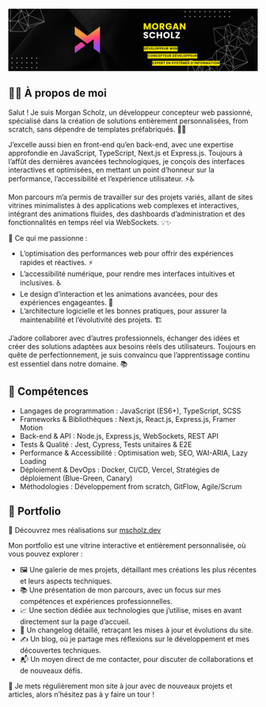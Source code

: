 <a href="https://mscholz.dev/" target="_blank" title="Portfolio de Morgan SCHOLZ"><img src="./img/github-banner.png" alt="Bannière avec une image de Morgan SCHOLZ"/></a>

<h2>👨‍💻 À propos de moi</h2>

<p>Salut ! Je suis Morgan Scholz, un développeur concepteur web passionné, spécialisé dans la création de solutions entièrement personnalisées, from scratch, sans dépendre de templates préfabriqués. 🎨🚀</p>

<p>J’excelle aussi bien en front-end qu’en back-end, avec une expertise approfondie en JavaScript, TypeScript, Next.js et Express.js. Toujours à l’affût des dernières avancées technologiques, je conçois des interfaces interactives et optimisées, en mettant un point d’honneur sur la performance, l’accessibilité et l’expérience utilisateur. ⚡♿</p>

<p>Mon parcours m’a permis de travailler sur des projets variés, allant de sites vitrines minimalistes à des applications web complexes et interactives, intégrant des animations fluides, des dashboards d’administration et des fonctionnalités en temps réel via WebSockets. 💡✨</p>

<p>🎯 Ce qui me passionne :</p>
<ul>
 <li>L’optimisation des performances web pour offrir des expériences rapides et réactives. ⚡</li>
 <li>L’accessibilité numérique, pour rendre mes interfaces intuitives et inclusives. ♿</li>
 <li>Le design d’interaction et les animations avancées, pour des expériences engageantes. 🎨</li>
 <li>L’architecture logicielle et les bonnes pratiques, pour assurer la maintenabilité et l’évolutivité des projets. 🏗️</li>
</ul>

<p>J’adore collaborer avec d’autres professionnels, échanger des idées et créer des solutions adaptées aux besoins réels des utilisateurs. Toujours en quête de perfectionnement, je suis convaincu que l’apprentissage continu est essentiel dans notre domaine. 📚</p>

<h2>🚀 Compétences</h2>
<ul>
 <li>Langages de programmation : JavaScript (ES6+), TypeScript, SCSS</li>
 <li>Frameworks & Bibliothèques : Next.js, React.js, Express.js, Framer Motion</li>
 <li>Back-end & API : Node.js, Express.js, WebSockets, REST API</li>
 <li>Tests & Qualité : Jest, Cypress, Tests unitaires & E2E</li>
 <li>Performance & Accessibilité : Optimisation web, SEO, WAI-ARIA, Lazy Loading</li>
 <li>Déploiement & DevOps : Docker, CI/CD, Vercel, Stratégies de déploiement (Blue-Green, Canary)</li>
 <li>Méthodologies : Développement from scratch, GitFlow, Agile/Scrum</li>
</ul>

<h2>💼 Portfolio</h2>

<p>📢 Découvrez mes réalisations sur <a href="https://mscholz.dev/" target="_blank">mscholz.dev</a></p>

<p>Mon portfolio est une vitrine interactive et entièrement personnalisée, où vous pouvez explorer :</p>
<ul>
 <li>🖼️ Une galerie de mes projets, détaillant mes créations les plus récentes et leurs aspects techniques.</li>
 <li>📚 Une présentation de mon parcours, avec un focus sur mes compétences et expériences professionnelles.</li>
 <li>📈 Une section dédiée aux technologies que j’utilise, mises en avant directement sur la page d’accueil.</li>
 <li>📢 Un changelog détaillé, retraçant les mises à jour et évolutions du site.</li>
 <li>✍️ Un blog, où je partage mes réflexions sur le développement et mes découvertes techniques.</li>
 <li>📬 Un moyen direct de me contacter, pour discuter de collaborations et de nouveaux défis.</li>
</ul>

<p>🚀 Je mets régulièrement mon site à jour avec de nouveaux projets et articles, alors n’hésitez pas à y faire un tour !</p>
